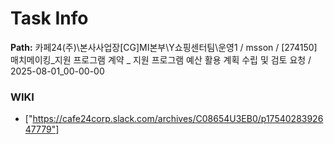 # Task Info

**Path:** 카페24(주)\본사사업장\[CG]MI본부\Y쇼핑센터팀\운영1 / msson / [274150] 매치메이킹_지원 프로그램 계약 _ 지원 프로그램 예산 활용 계획 수립 및 검토 요청 / 2025-08-01_00-00-00

### WIKI
- ["https://cafe24corp.slack.com/archives/C08654U3EB0/p1754028392647779"]

